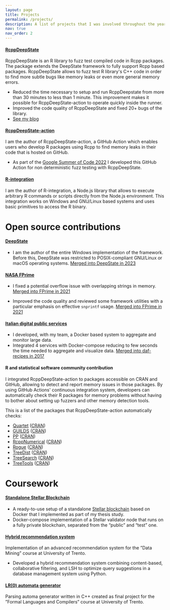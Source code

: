 ```yaml
---
layout: page
title: Projects
permalink: /projects/
description: A list of projects that I was involved throughout the years.
nav: true
nav_order: 2
---
```



#### [RcppDeepState](https://github.com/FabrizioSandri/RcppDeepState)
RcppDeepState is an R library to fuzz test compiled code in Rcpp packages. The
package extends the DeepState framework to fully support Rcpp based packages.
RcppDeepState allows to fuzz test R library's C++ code in order to find
more subtle bugs like memory leaks or even more general memory errors.

- Reduced the time necessary to setup and run RcppDeepstate from more than 30
  minutes to less than 1 minute. This improvement makes it possible for
  RcppDeepState-action to operate quickly inside the runner.
- Improved the code quality of RcppDeepState and fixed 20+ bugs of the library.
- [See my blog](https://fabriziosandri.github.io/gsoc-2022-blog)

#### [RcppDeepState-action](https://github.com/FabrizioSandri/RcppDeepState-action)
I am the author of RcppDeepState-action, a GitHub Action which enables users who
develop R packages using Rcpp to find memory leaks in their code that is hosted
on GitHub.

- As part of the [Google Summer of Code
  2022](https://summerofcode.withgoogle.com/programs/2022/projects/t87xbcg2) I
  developed this GitHub Action for non deterministic fuzz testing with
  RcppDeepState.


#### [R-integration](https://github.com/FabrizioSandri/r-integration)
I am the author of R-integration, a Node.js library that allows to execute
arbitrary R commands or scripts directly from the Node.js environment. This
integration works on Windows and GNU/Linux based systems and uses basic
primitives to access the R binary.


# Open source contributions

#### [DeepState](https://github.com/trailofbits/deepstate)
- I am the author of the entire Windows implementation of the framework. Before
this, DeepState was restricted to POSIX-compliant GNU/Linux or macOS operating
systems. [Merged into DeepState in
2023](https://github.com/trailofbits/deepstate/pull/428)

#### [NASA FPrime](https://github.com/nasa/fprime)
- I fixed a potential overflow issue with overlapping strings in memory.
[Merged into FPrime in 2021](https://github.com/nasa/fprime/pull/1164)

- Improved the code quality and reviewed some framework utilities with a
  particular emphasis on effective `snprintf` usage. [Merged into FPrime in
  2021](https://github.com/nasa/fprime/pull/1151)

#### [Italian digital public services](https://github.com/italia/daf-recipes)
- I developed, with my team, a Docker based system to aggregate and monitor
  large data. 
- Integrated 4 services with Docker-compose reducing to few seconds the time
  needed to aggregate and visualize data. [Merged into daf-recipes in
  2017](https://github.com/italia/daf-recipes/commits?author=FabrizioSandri)


#### R and statistical software community contribution
I integrated RcppDeepState-action to packages accessible on CRAN and GitHub,
allowing to detect and report memory issues in those packages. By using GitHub
Actions' continuous integration system, developers can automatically check their
R packages for memory problems without having to bother about setting up fuzzers
and other memory detection tools. 


This is a list of the packages that RcppDeepState-action automatically checks:

- [Quartet](https://github.com/ms609/Quartet) ([CRAN](https://cran.r-project.org/web/packages/Quartet))
- [GUILDS](https://github.com/thijsjanzen/GUILDS) ([CRAN](https://cran.r-project.org/web/packages/GUILDS))
- [PP](https://github.com/jansteinfeld/PP) ([CRAN](https://cran.r-project.org/web/packages/PP/))
- [RcppNumerical](https://github.com/yixuan/RcppNumerical) ([CRAN](https://cran.r-project.org/web/packages/RcppNumerical))
- [Rogue](https://github.com/ms609/Rogue) ([CRAN](https://cran.r-project.org/web/packages/Rogue))
- [TreeDist](https://github.com/ms609/TreeDist) ([CRAN](https://cran.r-project.org/web/packages/TreeDist))
- [TreeSearch](https://github.com/ms609/TreeSearch) ([CRAN](https://cran.r-project.org/web/packages/TreeSearch))
- [TreeTools](https://github.com/ms609/TreeTools) ([CRAN](https://cran.r-project.org/web/packages/TreeTools))


# Coursework

#### [Standalone Stellar Blockchain](https://github.com/FabrizioSandri/Standalone-stellar-blockchain)
- A ready-to-use setup of a standalone [Stellar
  blockchain](https://stellar.org/) based on Docker that I implemented as part
  of my thesis study.
- Docker-compose implementation of a Stellar validator node that runs on a fully
  private blockchain, separated from the “public” and “test” one.


#### [Hybrid recommendation system](https://github.com/FabrizioSandri/data-mining-project)
Implementation of an advanced recommendation system for the ”Data Mining” course
at University of Trento.

- Developed a hybrid recommendation system combining content-based,
  collaborative filtering, and LSH to optimize query suggestions in a database
  management system using Python.

#### [LR(0) automata generator](https://github.com/FabrizioSandri/LR-0-automa-generator)
Parsing automa generator written in C++ created as final project for the ”Formal
Languages and Compilers” course at University of Trento.

